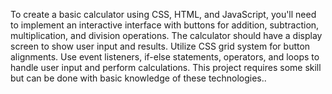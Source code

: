 To create a basic calculator using CSS, HTML, and JavaScript,
you'll need to implement an interactive interface with buttons for
addition, subtraction, multiplication, and division operations. The
calculator should have a display screen to show user input and
results. Utilize CSS grid system for button alignments. Use event
listeners, if-else statements, operators, and loops to handle user
input and perform calculations. This project requires some skill
but can be done with basic knowledge of these technologies..
